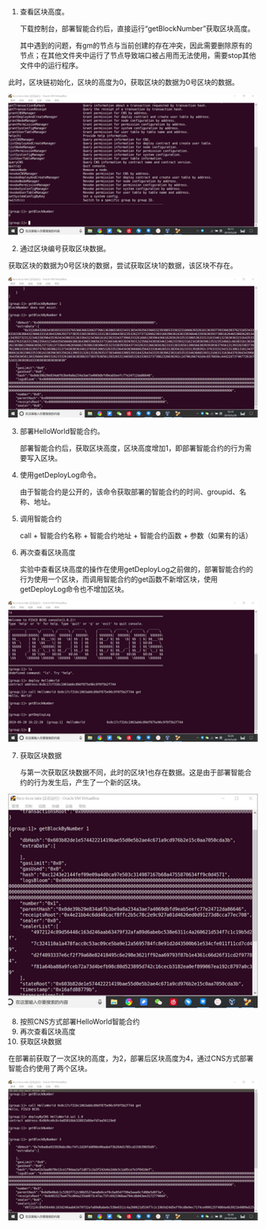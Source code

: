 1. 查看区块高度。

   下载控制台，部署智能合约后，直接运行“getBlockNumber”获取区块高度。

   其中遇到的问题，有gm的节点与当前创建的存在冲突，因此需要删除原有的节点；在其他文件夹中运行了节点导致端口被占用而无法使用，需要stop其他文件中的运行程序。



​		此时，区块链初始化，区块的高度为0，获取区块的数据为0号区块的数据。

![TIM截图20190528161402](./work1/TIM截图20190528161402.jpg)



2. 通过区块编号获取区块数据。



​		获取区块的数据为0号区块的数据，尝试获取区块1的数据，该区块不存在。

![TIM截图20190528161914](./work1/TIM截图20190528161914.jpg)



3. 部署HelloWorld智能合约。

   部署智能合约后，获取区块高度，区块高度增加1，即部署智能合约的行为需要写入区块。

4. 使用getDeployLog命令。

   由于智能合约是公开的，该命令获取部署的智能合约的时间、groupid、名称、地址。

5. 调用智能合约

   call + 智能合约名称 + 智能合约地址 + 智能合约函数 + 参数（如果有的话）

6. 再次查看区块高度

   实验中查看区块高度的操作在使用getDeployLog之前做的，部署智能合约的行为使用一个区块，而调用智能合约的get函数不新增区块，使用getDeployLog命令也不增加区块。

![TIM截图20190528162423](./work1/TIM截图20190528162423.jpg)



7. 获取区块数据

   与第一次获取区块数据不同，此时的区块1也存在数据。这是由于部署智能合约的行为发生后，产生了一个新的区块。

![TIM截图20190528162514](./work1/TIM截图20190528162514.jpg)



8. 按照CNS方式部署HelloWorld智能合约
9. 再次查看区块高度
10. 获取区块数据

​		在部署前获取了一次区块的高度，为2，部署后区块高度为4，通过CNS方式部署智能合约使用了两个区块。

![TIM截图20190528163025](./work1/TIM截图20190528163025.jpg)
